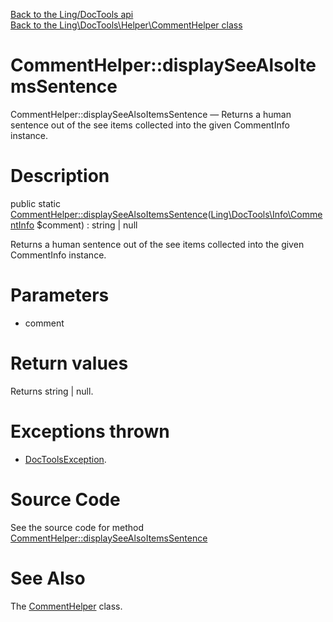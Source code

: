 [Back to the Ling/DocTools api](https://github.com/lingtalfi/DocTools/blob/master/doc/api/Ling/DocTools.md)<br>
[Back to the Ling\DocTools\Helper\CommentHelper class](https://github.com/lingtalfi/DocTools/blob/master/doc/api/Ling/DocTools/Helper/CommentHelper.md)


CommentHelper::displaySeeAlsoItemsSentence
================



CommentHelper::displaySeeAlsoItemsSentence — Returns a human sentence out of the see items collected into the given CommentInfo instance.




Description
================


public static [CommentHelper::displaySeeAlsoItemsSentence](https://github.com/lingtalfi/DocTools/blob/master/doc/api/Ling/DocTools/Helper/CommentHelper/displaySeeAlsoItemsSentence.md)([Ling\DocTools\Info\CommentInfo](https://github.com/lingtalfi/DocTools/blob/master/doc/api/Ling/DocTools/Info/CommentInfo.md) $comment) : string | null




Returns a human sentence out of the see items collected into the given CommentInfo instance.




Parameters
================


- comment

    


Return values
================

Returns string | null.


Exceptions thrown
================

- [DocToolsException](https://github.com/lingtalfi/DocTools/blob/master/doc/api/Ling/DocTools/Exception/DocToolsException.md).&nbsp;







Source Code
===========
See the source code for method [CommentHelper::displaySeeAlsoItemsSentence](https://github.com/lingtalfi/DocTools/blob/master/Helper/CommentHelper.php#L73-L121)


See Also
================

The [CommentHelper](https://github.com/lingtalfi/DocTools/blob/master/doc/api/Ling/DocTools/Helper/CommentHelper.md) class.



